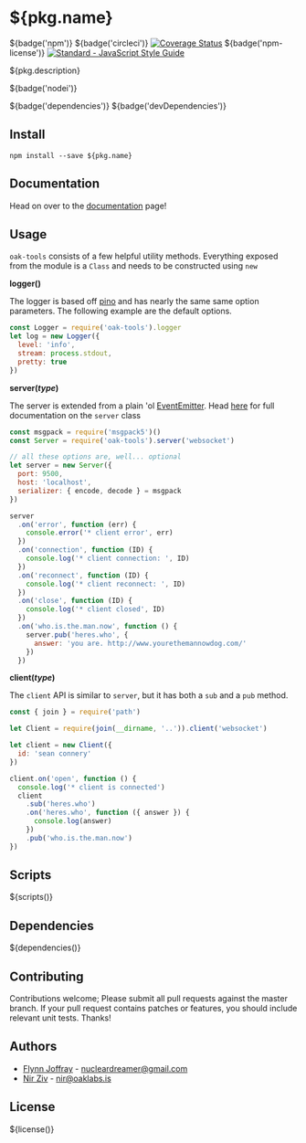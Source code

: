 # ${pkg.name}

${badge('npm')} ${badge('circleci')} [![Coverage Status](https://coveralls.io/repos/github/OakLabsInc/oak-tools/badge.svg?branch=master)](https://coveralls.io/github/OakLabsInc/oak-tools?branch=master) ${badge('npm-license')} [![Standard - JavaScript Style Guide](https://img.shields.io/badge/code%20style-standard-green.svg)](http://standardjs.com/)

${pkg.description}

${badge('nodei')}

${badge('dependencies')}
${badge('devDependencies')}

## Install

`npm install --save ${pkg.name}`

## Documentation

Head on over to the [documentation](https://oaklabsinc.github.io/oak-tools/) page!

## Usage

`oak-tools` consists of a few helpful utility methods. Everything exposed from the module is a `Class` and needs to be constructed using `new`

**logger()**

The logger is based off [pino](https://github.com/pinojs/pino) and has nearly the same same option parameters. The following example are the default options.

```javascript
const Logger = require('oak-tools').logger
let log = new Logger({
  level: 'info',
  stream: process.stdout,
  pretty: true
})

```



**server(_type_)**

The server is extended from a plain 'ol [EventEmitter](https://nodejs.org/api/events.html#events_class_eventemitter). Head [here](https://oaklabsinc.github.io/oak-tools/WebSocketServer.html) for full documentation on the `server` class

```javascript
const msgpack = require('msgpack5')()
const Server = require('oak-tools').server('websocket')

// all these options are, well... optional
let server = new Server({
  port: 9500,
  host: 'localhost',
  serializer: { encode, decode } = msgpack
})

server
  .on('error', function (err) {
    console.error('* client error', err)
  })
  .on('connection', function (ID) {
    console.log('* client connection: ', ID)
  })
  .on('reconnect', function (ID) {
    console.log('* client reconnect: ', ID)
  })
  .on('close', function (ID) {
    console.log('* client closed', ID)
  })
  .on('who.is.the.man.now', function () {
    server.pub('heres.who', {
      answer: 'you are. http://www.yourethemannowdog.com/'
    })
  })
```

**client(_type_)**

The `client` API is similar to `server`, but it has both a `sub` and a `pub` method.

```javascript
const { join } = require('path')

let Client = require(join(__dirname, '..')).client('websocket')

let client = new Client({
  id: 'sean connery'
})

client.on('open', function () {
  console.log('* client is connected')
  client
    .sub('heres.who')
    .on('heres.who', function ({ answer }) {
      console.log(answer)
    })
    .pub('who.is.the.man.now')
})
```



## Scripts

${scripts()}

## Dependencies

${dependencies()}

## Contributing

Contributions welcome; Please submit all pull requests against the master branch. If your pull request contains patches or features, you should include relevant unit tests. Thanks!

## Authors

- [Flynn Joffray](http://github.com/nucleardreamer) - <nucleardreamer@gmail.com>
- [Nir Ziv](http://github.com/nirziv) - <nir@oaklabs.is>

## License

${license()}
